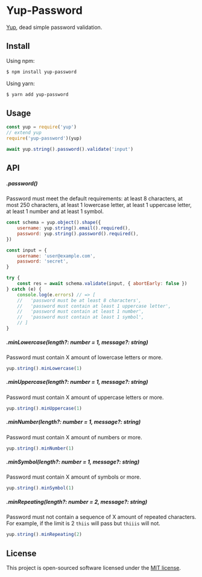 # Yup-Password

[Yup](https://github.com/jquense/yup), dead simple password validation.


## Install

Using npm:
```sh
$ npm install yup-password
```

Using yarn:
```sh
$ yarn add yup-password
```


## Usage

```js
const yup = require('yup')
// extend yup
require('yup-password')(yup)

await yup.string().password().validate('input')
```

## API

##### .password()
Password must meet the default requirements: at least 8 characters, at most 250 characters, at least 1 lowercase letter, at least 1 uppercase letter, at least 1 number and at least 1 symbol.
```js
const schema = yup.object().shape({
    username: yup.string().email().required(),
    password: yup.string().password().required(),
})

const input = {
    username: 'user@example.com',
    password: 'secret',
}

try {
    const res = await schema.validate(input, { abortEarly: false })
} catch (e) {
    console.log(e.errors) // => [
    //   'password must be at least 8 characters',
    //   'password must contain at least 1 uppercase letter',
    //   'password must contain at least 1 number',
    //   'password must contain at least 1 symbol',
    // ]
}
```

##### .minLowercase(length?: number = 1, message?: string)
Password must contain X amount of lowercase letters or more.
```js
yup.string().minLowercase(1)
```

##### .minUppercase(length?: number = 1, message?: string)
Password must contain X amount of uppercase letters or more.
```js
yup.string().minUppercase(1)
```

##### .minNumber(length?: number = 1, message?: string)
Password must contain X amount of numbers or more.
```js
yup.string().minNumber(1)
```

##### .minSymbol(length?: number = 1, message?: string)
Password must contain X amount of symbols or more.
```js
yup.string().minSymbol(1)
```

##### .minRepeating(length?: number = 2, message?: string)
Password must not contain a sequence of X amount of repeated characters. For example, if the limit is 2 `thiis` will pass but `thiiis` will not.
```js
yup.string().minRepeating(2)
```

## License

This project is open-sourced software licensed under the [MIT license](./LICENSE).
